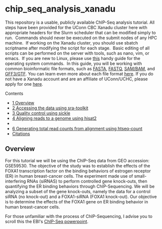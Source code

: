 # chip_seq_analysis_xanadu
This repository is a usable, publicly available ChIP-Seq analysis tutorial.
All steps have been provided for the UConn CBC Xanadu cluster here with appropriate headers for the Slurm scheduler that can be modified simply to run.  Commands should never be executed on the submit nodes of any HPC machine.  If working on the Xanadu cluster, you should use sbatch scriptname after modifying the script for each stage.  Basic editing of all scripts can be performed on the server with tools, such as nano, vim, or emacs.  If you are new to Linux, please use <a href="https://bioinformatics.uconn.edu/unix-basics/">this</a> handy guide for the operating system commands.  In this guide, you will be working with common bioinformatic file formats, such as <a href="https://en.wikipedia.org/wiki/FASTA_format">FASTA</a>, <a href="https://en.wikipedia.org/wiki/FASTQ_format">FASTQ</a>, <a href="https://en.wikipedia.org/wiki/SAM_(file_format)">SAM/BAM</a>, and <a href="https://en.wikipedia.org/wiki/General_feature_format">GFF3/GTF</a>. You can learn even more about each file format <a href="https://bioinformatics.uconn.edu/resources-and-events/tutorials/file-formats-tutorial/">here</a>. If you do not have a Xanadu account and are an affiliate of UConn/UCHC, please apply for one <a href="https://bioinformatics.uconn.edu/contact-us/">here</a>.
<div id="toc_container">
<p class="toc_title">Contents</p>
<ul class="toc_list">
<li><a href="#First_Point_Header">1 Overview</>
<li><a href="#Second_Point_Header">2 Accessing the data using sra-toolkit</a></li>
<li><a href="#Third_Point_Header">3 Quality control using sickle</a></li>
<li><a href="#Fourth_Point_Header">4 Aligning reads to a genome using hisat2</a></li>
<li><a href="#Fifth_Point_Header"<5 Peak Calling with MACS2</a></li>
<li><a href="#Sixth_Point_Header">6 Generating total read counts from alignment using htseq-count</a></li>
<li><a href="#Citation">Citations</a></li>
</ul>
</div>
<h2 id="First_Point_Header">Overview</h2>
For this tutorial we will be using the ChIP-Seq data from GEO accession: GSE59530. The objective of the study was to establish the effects of the FOXA1 transcription factor on the binding behaviors of estrogen receptor (ER) in human breast-cancer cells. The experiment made use of small-interfering RNAs (siRNAS) to perform controlled gene knock-outs, then quantifying the ER binding behaviors through ChIP-Sequencing. We will be analyzing a subset of the gene knock-outs, namely the data for a control siRNA (no knock-out) and a FOXA1-siRNA (FOXA1 knock-out). Our objective is to determine the effects of the FOXA1 gene on ER binding behavior in human breast-cancer cells.

For those unfamiliar with the process of ChIP-Sequencing, I advise you to scroll this the EBI's <a href="https://www.ebi.ac.uk/training/online/sites/ebi.ac.uk.training.online/files/user/18/private/chipseq_loos.pdf">ChIP-Seq powerpoint</a>.
